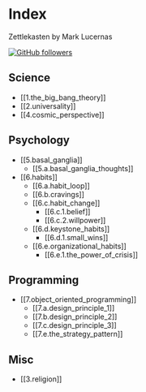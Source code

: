 # Index

Zettlekasten by Mark Lucernas

[![GitHub followers](https://img.shields.io/github/followers/marklcrns.svg?style=social&label=Follow&maxAge=2592000)](https://github.com/marklcrns?tab=followers)

## Science

- [[1.the_big_bang_theory]]
- [[2.universality]]
- [[4.cosmic_perspective]]

## Psychology

- [[5.basal_ganglia]]
  - [[5.a.basal_ganglia_thoughts]]
- [[6.habits]]
  - [[6.a.habit_loop]]
  - [[6.b.cravings]]
  - [[6.c.habit_change]]
    - [[6.c.1.belief]]
    - [[6.c.2.willpower]]
  - [[6.d.keystone_habits]]
    - [[6.d.1.small_wins]]
  - [[6.e.organizational_habits]]
    - [[6.e.1.the_power_of_crisis]]

## Programming

- [[7.object_oriented_programming]]
  - [[7.a.design_principle_1]]
  - [[7.b.design_principle_2]]
  - [[7.c.design_principle_3]]
  - [[7.e.the_strategy_pattern]]

## Misc

- [[3.religion]]
